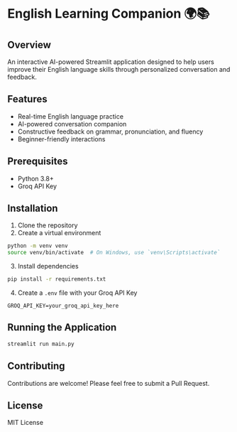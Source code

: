 # English Learning Companion 🌍📚

## Overview
An interactive AI-powered Streamlit application designed to help users improve their English language skills through personalized conversation and feedback.

## Features
- Real-time English language practice
- AI-powered conversation companion
- Constructive feedback on grammar, pronunciation, and fluency
- Beginner-friendly interactions

## Prerequisites
- Python 3.8+
- Groq API Key

## Installation
1. Clone the repository
2. Create a virtual environment
```bash
python -m venv venv
source venv/bin/activate  # On Windows, use `venv\Scripts\activate`
```

3. Install dependencies
```bash
pip install -r requirements.txt
```

4. Create a `.env` file with your Groq API Key
```
GROQ_API_KEY=your_groq_api_key_here
```

## Running the Application
```bash
streamlit run main.py
```

## Contributing
Contributions are welcome! Please feel free to submit a Pull Request.

## License
MIT License
